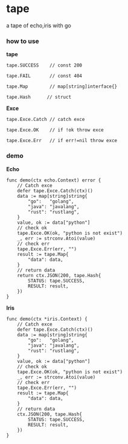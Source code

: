 # tape
a tape of echo,iris with go

### how to use

**tape**

    tape.SUCCESS    // const 200

    tape.FAIL       // const 404

    tape.Map        // map[string]interface{}

    tape.Hash      // struct

**Exce**

    tape.Exce.Catch // catch exce

    tape.Exce.OK    // if !ok throw exce

    tape.Exce.Err   // if err!=nil throw exce


### demo

**Echo**

```
func demo(ctx echo.Context) error {
	// Catch exce
	defer tape.Exce.Catch(ctx)()
	data := map[string]string{
		"go":   "golang",
		"java": "javalang",
		"rust": "rustlang",
	}
	value, ok := data["python"]
	// check ok
	tape.Exce.OK(ok, "python is not exist")
	_, err := strconv.Atoi(value)
	// check err
	tape.Exce.Err(err, "")
	result := tape.Map{
		"data": data,
	}
	// return data
	return ctx.JSON(200, tape.Hash{
		STATUS: tape.SUCCESS,
		RESULT: result,
	})
}
```

**Iris**

```
func demo(ctx *iris.Context) {
	// Catch exce
	defer tape.Exce.Catch(ctx)()
	data := map[string]string{
		"go":   "golang",
		"java": "javalang",
		"rust": "rustlang",
	}
	value, ok := data["python"]
	// check ok
	tape.Exce.OK(ok, "python is not exist")
	_, err := strconv.Atoi(value)
	// check err
	tape.Exce.Err(err, "")
	result := tape.Map{
		"data": data,
	}
	// return data
	ctx.JSON(200, tape.Hash{
		STATUS: tape.SUCCESS,
		RESULT: result,
	})
}
```
